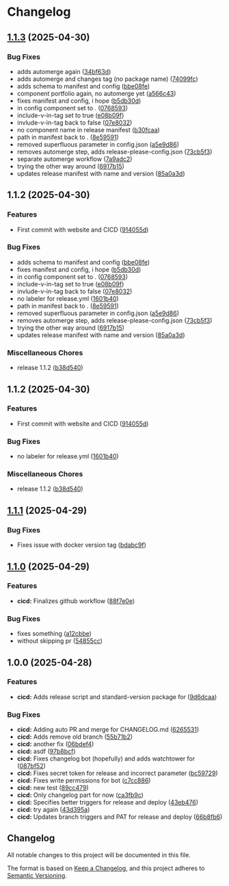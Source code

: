 # Changelog

## [1.1.3](https://github.com/nanderspeerstra/portfolio/compare/v1.1.2...1.1.3) (2025-04-30)


### Bug Fixes

* adds automerge again ([34bf63d](https://github.com/nanderspeerstra/portfolio/commit/34bf63d0fc63c085ab3f7143ce4d9e8c31345dce))
* adds automerge and changes tag (no package name) ([74099fc](https://github.com/nanderspeerstra/portfolio/commit/74099fc421ec543a50280d849cc7e72d6348fafe))
* adds schema to manifest and config ([bbe08fe](https://github.com/nanderspeerstra/portfolio/commit/bbe08fed56ac3f76a2f3a07890fca75cf626cccb))
* component portfolio again, no automerge yet ([a566c43](https://github.com/nanderspeerstra/portfolio/commit/a566c43a6a76874b5e5a7fed9829ecdf846936c4))
* fixes manifest and config, i hope ([b5db30d](https://github.com/nanderspeerstra/portfolio/commit/b5db30d58fcd8181e6ed6a08528301521dca8093))
* in config component set to . ([0768593](https://github.com/nanderspeerstra/portfolio/commit/0768593e87dc93faeb7dda08f3a0fd0e1dcba344))
* include-v-in-tag set to true ([e08b09f](https://github.com/nanderspeerstra/portfolio/commit/e08b09ffadfa02714724bf045c540405c1754bfd))
* invlude-v-in-tag back to false ([07e8032](https://github.com/nanderspeerstra/portfolio/commit/07e8032c3894fc6b96c38a46c699fb4b232044b4))
* no component name in release manifest ([b30fcaa](https://github.com/nanderspeerstra/portfolio/commit/b30fcaa52d5d32200a79d19973f89b546d27b01e))
* path in manifest back to . ([8e59591](https://github.com/nanderspeerstra/portfolio/commit/8e59591db94638b2ee5ab194155a8a6c902052bf))
* removed superfluous parameter in config.json ([a5e9d86](https://github.com/nanderspeerstra/portfolio/commit/a5e9d86ccbb73354edf21b7893c09543a4783990))
* removes automerge step, adds release-please-config.json ([73cb5f3](https://github.com/nanderspeerstra/portfolio/commit/73cb5f3b2e91c84dcf450bc9c918935b808c1af9))
* separate automerge workflow ([7a9adc2](https://github.com/nanderspeerstra/portfolio/commit/7a9adc2ca0ef2d110552cae5955f043c28dffd71))
* trying the other way around ([6917b15](https://github.com/nanderspeerstra/portfolio/commit/6917b158893304d2284864b0009a15836c75de4d))
* updates release manifest with name and version ([85a0a3d](https://github.com/nanderspeerstra/portfolio/commit/85a0a3dc6ac47fc946709f503a1a4fc3b6e4e1d5))

## 1.1.2 (2025-04-30)


### Features

* First commit with website and CICD ([914055d](https://github.com/nanderspeerstra/portfolio/commit/914055d0443227cfc32afb45c6aa4e05542d99f0))


### Bug Fixes

* adds schema to manifest and config ([bbe08fe](https://github.com/nanderspeerstra/portfolio/commit/bbe08fed56ac3f76a2f3a07890fca75cf626cccb))
* fixes manifest and config, i hope ([b5db30d](https://github.com/nanderspeerstra/portfolio/commit/b5db30d58fcd8181e6ed6a08528301521dca8093))
* in config component set to . ([0768593](https://github.com/nanderspeerstra/portfolio/commit/0768593e87dc93faeb7dda08f3a0fd0e1dcba344))
* include-v-in-tag set to true ([e08b09f](https://github.com/nanderspeerstra/portfolio/commit/e08b09ffadfa02714724bf045c540405c1754bfd))
* invlude-v-in-tag back to false ([07e8032](https://github.com/nanderspeerstra/portfolio/commit/07e8032c3894fc6b96c38a46c699fb4b232044b4))
* no labeler for release.yml ([1601b40](https://github.com/nanderspeerstra/portfolio/commit/1601b40c15c6390c4eb66b3d37b35ada65d92533))
* path in manifest back to . ([8e59591](https://github.com/nanderspeerstra/portfolio/commit/8e59591db94638b2ee5ab194155a8a6c902052bf))
* removed superfluous parameter in config.json ([a5e9d86](https://github.com/nanderspeerstra/portfolio/commit/a5e9d86ccbb73354edf21b7893c09543a4783990))
* removes automerge step, adds release-please-config.json ([73cb5f3](https://github.com/nanderspeerstra/portfolio/commit/73cb5f3b2e91c84dcf450bc9c918935b808c1af9))
* trying the other way around ([6917b15](https://github.com/nanderspeerstra/portfolio/commit/6917b158893304d2284864b0009a15836c75de4d))
* updates release manifest with name and version ([85a0a3d](https://github.com/nanderspeerstra/portfolio/commit/85a0a3dc6ac47fc946709f503a1a4fc3b6e4e1d5))


### Miscellaneous Chores

* release 1.1.2 ([b38d540](https://github.com/nanderspeerstra/portfolio/commit/b38d5406d189a181a667d4711f3398af204edbef))

## 1.1.2 (2025-04-30)


### Features

* First commit with website and CICD ([914055d](https://github.com/nanderspeerstra/portfolio/commit/914055d0443227cfc32afb45c6aa4e05542d99f0))


### Bug Fixes

* no labeler for release.yml ([1601b40](https://github.com/nanderspeerstra/portfolio/commit/1601b40c15c6390c4eb66b3d37b35ada65d92533))


### Miscellaneous Chores

* release 1.1.2 ([b38d540](https://github.com/nanderspeerstra/portfolio/commit/b38d5406d189a181a667d4711f3398af204edbef))

## [1.1.1](https://github.com/nanderspeerstra/portfolio/compare/v1.1.0...v1.1.1) (2025-04-29)


### Bug Fixes

* Fixes issue with docker version tag ([bdabc9f](https://github.com/nanderspeerstra/portfolio/commit/bdabc9f8153b73a3ba717e5da70ca661df3d71c7))

## [1.1.0](https://github.com/nanderspeerstra/portfolio/compare/v1.0.0...v1.1.0) (2025-04-29)


### Features

* **cicd:** Finalizes github workflow ([88f7e0e](https://github.com/nanderspeerstra/portfolio/commit/88f7e0eea114b9ab411e57a5368a7f87a2d24fd8))


### Bug Fixes

* fixes something ([a12cbbe](https://github.com/nanderspeerstra/portfolio/commit/a12cbbe0e1aa2bf0d929bc5b737c6f331f90bef1))
* without skipping pr ([54855cc](https://github.com/nanderspeerstra/portfolio/commit/54855ccb8fc0101e0ad26c0c484d3a7a511a4b14))

## 1.0.0 (2025-04-28)


### Features

* **cicd:** Adds release script and standard-version package for ([9d6dcaa](https://github.com/nanderspeerstra/portfolio/commit/9d6dcaabe64ce71b23af47a2c07ec44d92515fe0))


### Bug Fixes

* **cicd:** Adding auto PR and merge for CHANGELOG.md ([6265531](https://github.com/nanderspeerstra/portfolio/commit/62655310f2eb2aa1a182be4b45b1965e54f8e572))
* **cicd:** Adds remove old branch ([55b71b2](https://github.com/nanderspeerstra/portfolio/commit/55b71b284347e40c1efc8eb88b62998f3e86ffe5))
* **cicd:** another fix ([06bdef4](https://github.com/nanderspeerstra/portfolio/commit/06bdef4bcaf16debe0ded794d7416517010b4253))
* **cicd:** asdf ([97b8bcf](https://github.com/nanderspeerstra/portfolio/commit/97b8bcf69e53d8c216453d8b63abfd554cbcf87d))
* **cicd:** Fixes changelog bot (hopefully) and adds watchtower for ([087bf52](https://github.com/nanderspeerstra/portfolio/commit/087bf52886bba40446927800d7a8c370b4b242a9))
* **cicd:** Fixes secret token for release and incorrect parameter ([bc59729](https://github.com/nanderspeerstra/portfolio/commit/bc5972956e72a43b7b21c6f2c79bf23d8af2ac72))
* **cicd:** Fixes write permissions for bot ([c7cc886](https://github.com/nanderspeerstra/portfolio/commit/c7cc886b73d479a1c6052f380fc9979dd40782c3))
* **cicd:** new test ([89cc479](https://github.com/nanderspeerstra/portfolio/commit/89cc479604907bdd8c5fd9719d18777e7bb54097))
* **cicd:** Only changelog part for now ([ca3fb9c](https://github.com/nanderspeerstra/portfolio/commit/ca3fb9c3477c1a87b237c31e3ff5ec3d3f24fcb0))
* **cicd:** Specifies better triggers for release and deploy ([43eb476](https://github.com/nanderspeerstra/portfolio/commit/43eb47630557282ba5ac089c59508f005ad23aab))
* **cicd:** try again ([43d395a](https://github.com/nanderspeerstra/portfolio/commit/43d395ab9a7c2839e425b33fee7087a6f00b5039))
* **cicd:** Updates branch triggers and PAT for release and deploy ([66b8fb6](https://github.com/nanderspeerstra/portfolio/commit/66b8fb621406e47a5da26d6f20d789b8a9e506b7))

## Changelog

All notable changes to this project will be documented in this file.

The format is based on [Keep a Changelog](https://keepachangelog.com/en/1.0.0/),
and this project adheres to [Semantic Versioning](https://semver.org/spec/v2.0.0.html).

